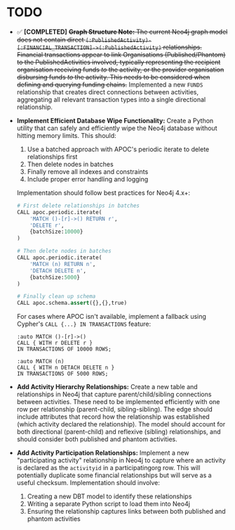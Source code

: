 # TODO

- ✅ **[COMPLETED]** ~~**Graph Structure Note:** The current Neo4j graph model does not contain direct `(:PublishedActivity)-[:FINANCIAL_TRANSACTION]->(:PublishedActivity)` relationships. Financial transactions appear to link Organisations (Published/Phantom) to the PublishedActivities involved, typically representing the recipient organisation receiving funds *to* the activity, or the provider organisation disbursing funds *to* the activity. This needs to be considered when defining and querying funding chains.~~ Implemented a new `FUNDS` relationship that creates direct connections between activities, aggregating all relevant transaction types into a single directional relationship.

- **Implement Efficient Database Wipe Functionality:** Create a Python utility that can safely and efficiently wipe the Neo4j database without hitting memory limits. This should:
  1. Use a batched approach with APOC's periodic iterate to delete relationships first
  2. Then delete nodes in batches
  3. Finally remove all indexes and constraints
  4. Include proper error handling and logging
  
  Implementation should follow best practices for Neo4j 4.x+:
  ```python
  # First delete relationships in batches
  CALL apoc.periodic.iterate(
      'MATCH ()-[r]->() RETURN r', 
      'DELETE r', 
      {batchSize:10000}
  )
  
  # Then delete nodes in batches
  CALL apoc.periodic.iterate(
      'MATCH (n) RETURN n', 
      'DETACH DELETE n', 
      {batchSize:5000}
  )
  
  # Finally clean up schema
  CALL apoc.schema.assert({},{},true)
  ```
  
  For cases where APOC isn't available, implement a fallback using Cypher's `CALL {...} IN TRANSACTIONS` feature:
  ```
  :auto MATCH ()-[r]->() 
  CALL { WITH r DELETE r } 
  IN TRANSACTIONS OF 10000 ROWS;
  
  :auto MATCH (n) 
  CALL { WITH n DETACH DELETE n } 
  IN TRANSACTIONS OF 5000 ROWS;
  ```


- **Add Activity Hierarchy Relationships:** Create a new table and relationships in Neo4j that capture parent/child/sibling connections between activities. These need to be implemented efficiently with one row per relationship (parent-child, sibling-sibling). The edge should include attributes that record how the relationship was established (which activity declared the relationship). The model should account for both directional (parent-child) and reflexive (sibling) relationships, and should consider both published and phantom activities.

- **Add Activity Participation Relationships:** Implement a new "participating activity" relationship in Neo4j to capture where an activity is declared as the `activityid` in a participatingorg row. This will potentially duplicate some financial relationships but will serve as a useful checksum. Implementation should involve:
  1. Creating a new DBT model to identify these relationships
  2. Writing a separate Python script to load them into Neo4j
  3. Ensuring the relationship captures links between both published and phantom activities 